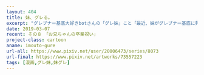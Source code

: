 ```yaml
---
layout: 404
title: 妹、グレる。
excerpt: "グレブナー基底大好きbotさんの「グレ妹」こと「最近、妹がグレブナー基底に興味を持ち始めたのだが。」の二次創作作品で、こちらは通称「妹グレ」です。妹ちゃん視点でグレ妹の登場人物たちの日常を描きました。"
date: 2019-03-07
recent: その８　「お兄ちゃんの卒業祝い」
project-class: cartoon
aname: imouto-gure
url-all: https://www.pixiv.net/user/20006473/series/8073
url-final: https://www.pixiv.net/artworks/73557223
tags: [漫画,グレ妹,妹グレ]
---
```

